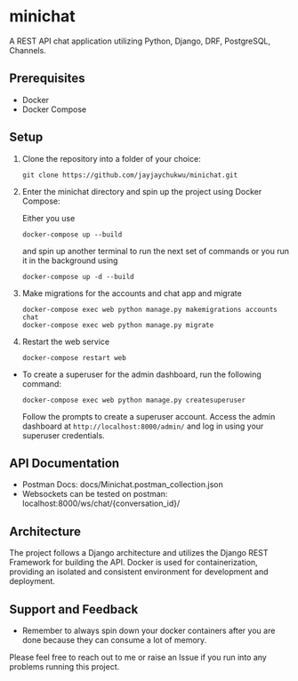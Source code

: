 # minichat

A REST API chat application utilizing Python, Django, DRF, PostgreSQL, Channels.

## Prerequisites

- Docker
- Docker Compose

## Setup

1. Clone the repository into a folder of your choice:

   ```shell
   git clone https://github.com/jayjaychukwu/minichat.git
   ```

2. Enter the minichat directory and spin up the project using Docker Compose:

   Either you use

    ```shell
    docker-compose up --build
    ```

   and spin up another terminal to run the next set of commands or you run it in the background using

   ```shell
   docker-compose up -d --build
   ```

3. Make migrations for the accounts and chat app and migrate

   ```shell
   docker-compose exec web python manage.py makemigrations accounts chat
   docker-compose exec web python manage.py migrate
   ```

4. Restart the web service

   ```shell
   docker-compose restart web  
   ```

- To create a superuser for the admin dashboard, run the following command:
  
    ```shell
    docker-compose exec web python manage.py createsuperuser
    ```

    Follow the prompts to create a superuser account.
    Access the admin dashboard at `http://localhost:8000/admin/` and log in using your superuser credentials.

## API Documentation

- Postman Docs: docs/Minichat.postman_collection.json
- Websockets can be tested on postman: localhost:8000/ws/chat/{conversation_id}/

## Architecture

The project follows a Django architecture and utilizes the Django REST Framework for building the API. Docker is used for containerization, providing an isolated and consistent environment for development and deployment.

## Support and Feedback

- Remember to always spin down your docker containers after you are done because they can consume a lot of memory.

Please feel free to reach out to me or raise an Issue if you run into any problems running this project.
